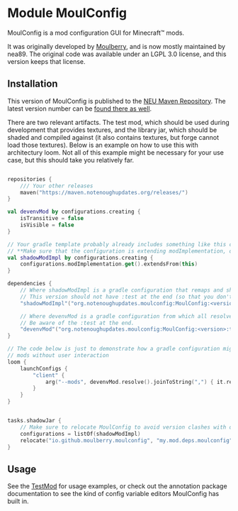 # Module MoulConfig

MoulConfig is a mod configuration GUI for Minecraft™ mods.

It was originally developed by [Moulberry](https://moulberry.codes),
and is now mostly maintained by nea89. The original code was available
under an LGPL 3.0 license, and this version keeps that license.

## Installation

This version of MoulConfig is published to the [NEU Maven Repository][neurepo]. The latest
version number can be [found there as well][versionlisting].

There are two relevant artifacts. The test mod, which should be used during development that provides textures, and
the library jar, which should be shaded and compiled against (it also contains textures, but forge cannot load those
textures). Below is an example on how to use this with architectury loom. Not all of this example might be necessary
for your use case, but this should take you relatively far.

```kotlin

repositories {
    /// Your other releases
    maven("https://maven.notenoughupdates.org/releases/")
}

val devenvMod by configurations.creating {
    isTransitive = false
    isVisible = false
}

// Your gradle template probably already includes something like this configuration.
// **Make sure that the configuration is extending modImplementation, otherwise you will run into name issues**
val shadowModImpl by configurations.creating {
    configurations.modImplementation.get().extendsFrom(this)
}

dependencies {
    // Where shadowModImpl is a gradle configuration that remaps and shades the jar.
    // This version should not have :test at the end (so that you don't accidentally reference the test mod)
    "shadowModImpl"("org.notenoughupdates.moulconfig:MoulConfig:<version>")

    // Where devenvMod is a gradle configuration from which all resolved jars are loaded as mod.
    // Be aware of the :test at the end.
    "devenvMod"("org.notenoughupdates.moulconfig:MoulConfig:<version>:test")
}

// The code below is just to demonstrate how a gradle configuration might be loaded as a list of development environment
// mods without user interaction
loom {
    launchConfigs {
        "client" {
            arg("--mods", devenvMod.resolve().joinToString(",") { it.relativeTo(file("run")).path })
        }
    }
}


tasks.shadowJar {
    // Make sure to relocate MoulConfig to avoid version clashes with other mods
    configurations = listOf(shadowModImpl)
    relocate("io.github.moulberry.moulconfig", "my.mod.deps.moulconfig")
}
```

## Usage

See the [TestMod](io.github.moulberry.moulconfig.test.MoulConfigTest) for usage examples, or check out the annotation
package documentation to see the kind of config variable editors MoulConfig has built in.

[neurepo]: https://maven.notenoughupdates.org/#/

[versionlisting]: https://maven.notenoughupdates.org/#/releases/org/notenoughupdates/moulconfig/MoulConfig

